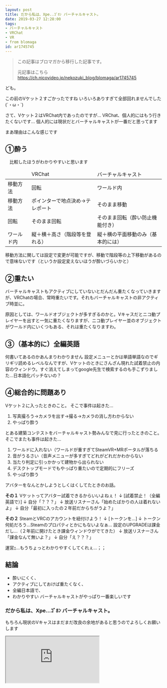 ```yaml
---
layout: post
title: だから私は、Xpe..ｺﾞﾎﾝ バーチャルキャスト。
date: 2019-03-27 12:28:00
tags: 
- バーチャルキャスト
- VRChat
- VR
- from blomaga
id: ar1745745
---
```

> この記事はブロマガから移行した記事です。
>
> 元記事はこちら
> https://ch.nicovideo.jp/nekozuki_blog/blomaga/ar1745745

ども。

この前のVケット２すごかったですね
いろいろありすぎて全部回れませんでした(´・ω・`)

さて、Vケット２はVRChat内であったのですが...
VRChat、個人的にはもう行きたくないです...
個人的には現状だとバーチャルキャストが一番だと思ってます

まあ理由はこんな感じです

<!-- more -->

## ①酔う
　比較したほうがわかりやすいと思います

<table>
  <thead>
    <tr>
      <td></td>
      <td>VRChat</td>
      <td>バーチャルキャスト</td>
    </tr>
  </thead>
  <tbody>
    <tr>
      <td>移動方法</td>
      <td>回転</td>
      <td>ワールド内</td>
    </tr>
    <tr>
      <td>移動方法</td>
      <td>ポインターで地点決め→テレポート</td>
      <td>そのまま移動</td>
    </tr>
    <tr>
      <td>回転</td>
      <td>そのまま回転</td>
      <td>そのまま回転（酔い防止機能付き）</td>
    </tr>
    <tr>
      <td>ワールド内</td>
      <td>縦＋横＋高さ（階段等を登れる）</td>
      <td>縦＋横の平面移動のみ（基本的には）</td>
    </tr>
  </tbody>
</table>

移動方法に関しては設定で変更が可能ですが、移動で階段等の上下移動があるので意味ないです（というか設定変えないほうが酔いづらいかと）

## ②重たい
バーチャルキャストもアクティブにしていないとだんだん重たくなっていきますが、VRChatの場合、常時重たいです。それもバーチャルキャストの非アクティブ時並に。

原因としては、ワールドオブジェクトが多すぎるのかと。Vキャスだとニコ動プレイヤーを出すと一気に重たくなりますが、ニコ動プレイヤー並のオブジェクトがワールド内にいくつもある、それは重たくなりますわ。

## ③（基本的に）全編英語
何書いてあるのかあんまりわかりません
設定メニューとかは単語単語なのでギリギリ読めるレベルなんですが、Vケットのときにさんざん現れた試着禁止の内容のウィンドウ。すぐ消えてしまってgoogle先生で検索するのも手こずりました...日本語化パッチないの？

## ④総合的に問題あり
Vケット２に入ったときのこと。
そこで事件は起きた...

1. 写真撮ろう→カメラを出す→撮る→カメラの消し方わからない
2. やっぱり酔う

とある建築コンテストをバーチャルキャスト勢みんなで見に行ったときのこと。
そこでまたも事件は起きた...

1. ワールドに入れない（ワールドが重すぎてSteamVR+MRポータルが落ちる
2. 音がうるさい（音声メニューが多すぎてどれがどれだかわからない
3. 当たり判定に引っかかって建物から出られない
4. デスクトップモードでもやっぱり重たいので定期的にフリーズ
5. やっぱり酔う

アバターをなんとかしようとしくはくしてたときのお話。

**その１**
Vケットってアバター試着できるからいいよねぇ！
↓
[試着禁止！（全編英語で）]
↓
自分「？？？」
↓
放送リスナーさん「始めたばかりの人は着れないよ」
↓
自分「最初に入ったの２年前だからちがうよ？」

**その２**
SteamとVRCのアカウントを紐付けよう！
↓
[トークンを...]
↓
トークン何処だろう...Steamのプロパティとかにもないよなぁ...
設定のUPGRADEは課金だし...（２年前に開けたとき課金ウィンドウがでてきた）
↓
放送リスナーさん「課金なんて無いよ？」
↓
自分「え？？？」

運営ｪ...もうちょっとわかりやすくしてくれぇ...；；

## 結論
- 酔いにくく、
- アクティブにしておけば重たくなく、
- 全編日本語で、
- わかりやすい
バーチャルキャストがやっぱり一番楽しいです

### だから私は、Xpe...ｺﾞﾎﾝ バーチャルキャスト。

もちろん現状のVキャスはまだまだ改良の余地があると思うのでよろしくお願いします

<iframe 
  class="blogcard"
  src="https://hatenablog-parts.com/embed?url=https://nico.ms/ar1743307">
</iframe>
